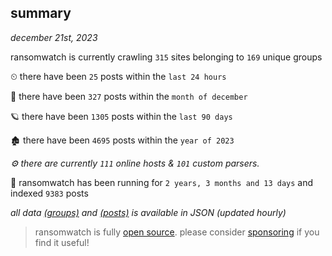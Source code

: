 
## summary
_december 21st, 2023_

ransomwatch is currently crawling `315` sites belonging to `169` unique groups

⏲ there have been `25` posts within the `last 24 hours`

🦈 there have been `327` posts within the `month of december`

🪐 there have been `1305` posts within the `last 90 days`

🏚 there have been `4695` posts within the `year of 2023`

_⚙️ there are currently `111` online hosts & `101` custom parsers._

🦕 ransomwatch has been running for `2 years, 3 months and 13 days` and indexed `9383` posts

_all data  [(groups)](http://ransomwhat.telemetry.ltd/groups) and [(posts)](http://ransomwhat.telemetry.ltd/posts) is available in JSON (updated hourly)_

> ransomwatch is fully [open source](https://github.com/joshhighet/ransomwatch#ransomwatch--). please consider [sponsoring](https://github.com/sponsors/joshhighet) if you find it useful!
